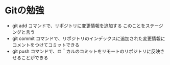 # Gitの勉強
- git add コマンドで、リポジトリに変更情報を追加する
	このことをステージングと言う
- git commit コマンドで、リポジトリのインデックスに追加された変更情報にコメントをつけてコミットできる
- git push コマンドで、ロ＾カルのコミットをリモートのリポジトリに反映させることができる
